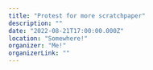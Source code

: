```yaml
---
title: "Protest for more scratchpaper"
description: ""
date: "2022-08-21T17:00:00.000Z"
location: "Somewhere!"
organizer: "Me!"
organizerLink: ""
---
```

